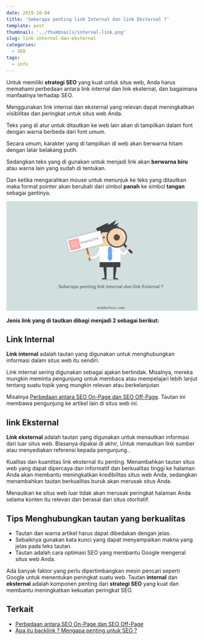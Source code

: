```yaml
---
date: 2019-10-04
title: 'Seberapa penting link Internal dan link Eksternal ?'
template: post
thumbnail: '../thumbnails/internal-link.png'
slug: link-internal-dan-eksternal
categories:
  - SEO
tags:
  - info
---
```


Untuk memiliki **strategi SEO** yang kuat untuk situs web, Anda harus memahami perbedaan antara link internal dan link eksternal, dan bagaimana manfaatnya terhadap SEO. 

Menggunakan link internal dan eksternal yang relevan dapat meningkatkan visibilitas dan peringkat untuk situs web Anda.

Teks yang di atur untuk ditautkan ke web lain akan di tampilkan dalam font dengan warna berbeda dari font umum.

Secara umum, karakter yang di tampilkan di web akan berwarna hitam dengan latar belakang putih.

Sedangkan teks yang di gunakan untuk menjadi link akan **berwarna biru** atau warna lain yang sudah di tentukan.

Dan ketika mengarahkan mouse untuk menunjuk ke teks yang ditautkan maka format pointer akan berubah dari simbol **panah** ke simbol **tangan** sebagai gantinya.

![](../thumbnails/external-link.png)

**Jenis link yang di tautkan dibagi menjadi 2 sebagai berikut:**

## Link Internal 

**Link internal** adalah tautan yang digunakan untuk menghubungkan informasi dalam situs web itu sendiri. 

Link internal sering digunakan sebagai ajakan bertindak. Misalnya, mereka mungkin meminta pengunjung untuk membaca atau mempelajari lebih lanjut tentang suatu topik yang mungkin relevan atau berkelanjutan

Misalnya [Perbedaan antara SEO On-Page dan SEO Off-Page](https://www.aradechoco.com/seo-on-page-dan-seo-off-page/). Tautan ini membawa pengunjung ke artikel lain di situs web ini.

## link Eksternal

**Link eksternal** adalah tautan yang digunakan untuk menautkan informasi dari luar situs web. Biasanya dipakai di akhir, Untuk menautkan link sumber atau menyediakan referensi kepada pengunjung.. 

Kualitas dan kuantitas link eksternal itu penting. Menambahkan tautan situs web yang dapat dipercaya dan informatif dan berkualitas tinggi ke halaman Anda akan membantu meningkatkan kredibilitas situs web Anda, sedangkan menambahkan tautan berkualitas buruk akan merusak situs Anda.

Menautkan ke situs web luar tidak akan merusak peringkat halaman Anda selama konten itu relevan dan berasal dari situs otoritatif.

## Tips Menghubungkan tautan yang berkualitas

- Tautan dan warna artikel harus dapat dibedakan dengan jelas. 
- Sebaiknya gunakan kata kunci yang dapat menyampaikan makna yang jelas pada teks tautan.
- Tautan adalah cara optimasi SEO yang membantu Google mengenal situs web Anda.

Ada banyak faktor yang perlu dipertimbangkan mesin pencari seperti Google untuk menentukan peringkat suatu web. Tautan **internal** dan **eksternal** adalah komponen penting dari **strategi SEO** yang kuat dan membantu meningkatkan kekuatan peringkat SEO.

## Terkait

- [Perbedaan antara SEO On-Page dan SEO Off-Page](https://www.aradechoco.com/seo-on-page-dan-seo-off-page/)
- [Apa itu backlink ? Mengapa penting untuk SEO ?](https://www.aradechoco.com/apa-itu-backlink/)
